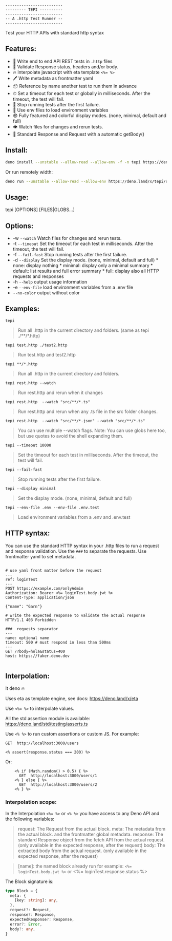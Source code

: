

```

-------------------------
--------- TEPI ----------
-------------------------
-- A .http Test Runner --
-------------------------

```
Test your HTTP APIs with standard http syntax

## Features:

- 📝  Write end to end API REST tests in `.http` files
- 🔎  Validate Response status, headers and/or body.
- 🔥  Interpolate javascript with eta template `<%= %>`
- 🖊   Write metadata as frontmatter yaml
- 📦  Reference by name another test to run them in advance
- ⏱   Set a timeout for each test or globally in milliseconds. After the timeout, the test will fail.
- 🚨  Stop running tests after the first failure.
- 🔋  Use env files to load environment variables
- 😎  Fully featured and colorful display modes. (none, minimal, default and full)
- 👁   Watch files for changes and rerun tests.
- 🍯  Standard Response and Request with a automatic getBody()


## Install:


```bash
deno install --unstable --allow-read --allow-env -f -n tepi https://deno.land/x/tepi/src/cli.ts
```

Or run remotely width:

```bash
deno run --unstable --allow-read --allow-env https://deno.land/x/tepi/src/cli.ts
```

## Usage:

tepi [OPTIONS] [FILES|GLOBS...]

## Options:

* -w `--watch`         Watch files for changes and rerun tests.
* -t `--timeout`       Set the timeout for each test in milliseconds. After the timeout, the test will fail.
* -f `--fail-fast`     Stop running tests after the first failure.
* -d `--display`       Set the display mode. (none, minimal, default and full)
         *  none: display nothing
         *  minimal: display only a minimal summary
         *  default: list results and full error summary
         *  full: display also all HTTP requests and responses
* -h `--help`          output usage information
* -e `--env-file`     load environment variables from a .env file
*    `--no-color`     output without color

## Examples:

`tepi`
> Run all .http in the current directory and folders. (same as tepi ./**/*.http)

`tepi test.http ./test2.http`
> Run test.http and test2.http


`tepi **/*.http`
> Run all .http in the current directory and folders.


`tepi rest.http --watch`
> Run rest.http and rerun when it changes



`tepi rest.http  --watch "src/**/*.ts"`
> Run rest.http and rerun when any .ts file in the src folder changes.


`tepi rest.http  --watch "src/**/*.json" --watch "src/**/*.ts"`
> You can use multiple --watch flags.
> Note: You can use globs here too, but use quotes to avoid the shell expanding them.

`tepi --timeout 10000`
> Set the timeout for each test in milliseconds. After the timeout, the test will fail.

`tepi --fail-fast`
> Stop running tests after the first failure.

`tepi --display minimal`
> Set the display mode. (none, minimal, default and full)

`tepi --env-file .env --env-file .env.test`
> Load environment variables from a .env and .env.test


## HTTP syntax:

You can use the standard HTTP syntax in your .http files to run a request and response validation.
Use the `###` to separate the requests.
Use frontmatter yaml to set metadata.



```

# use yaml front matter before the request
---
ref: loginTest
---
POST https://example.com/onlyAdmin
Authorization: Bearer <%= loginTest.body.jwt %>
Content-Type: application/json

{"name": "Garn"}

# write the expected response to validate the actual response
HTTP/1.1 403 Forbidden

###  requests separator
---
name: optional name
timeout: 500 # must respond in less than 500ms
---
GET /?body=hola&status=400
host: https://faker.deno.dev


```

## Interpolation:

It deno 🔥

Uses eta as template engine, see docs:
https://deno.land/x/eta

Use `<%= %>` to interpolate values.

All the std assertion module is available:
https://deno.land/std/testing/asserts.ts


Use `<% %>` to run custom assertions or custom JS.
For example:

```
GET  http://localhost:3000/users

<% assert(response.status === 200) %>

```
Or:

```
    <% if (Math.random() > 0.5) { %>
      GET  http://localhost:3000/users/1
    <% } else { %>
      GET  http://localhost:3000/users/2
    <% } %>

```


### Interpolation scope:
In the Interpolation `<%= %>` or `<% %>` you have access to any Deno API and the following variables:
> request: The Request from the actual block.
> meta: The metadata from the actual block. and the frontmatter global metadata.
> response: The standard Response object from the fetch API from the actual request. (only available in the expected response, after the request)
> body: The extracted body from the actual request. (only available in the expected response, after the request)

> [name]: the named block already run for example: `<%= loginTest.body.jwt %>` or <%= loginTest.response.status %>

The Block signature is:

```ts
type Block = {
  meta: {
    [key: string]: any,
  },
  request?: Request,
  response?: Response,
  expectedResponse?: Response,
  error?: Error,
  body?: any,
}
```


